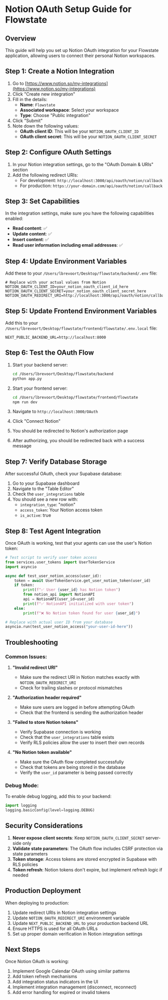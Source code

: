 # Notion OAuth Setup Guide for Flowstate

## Overview
This guide will help you set up Notion OAuth integration for your Flowstate application, allowing users to connect their personal Notion workspaces.

## Step 1: Create a Notion Integration

1. Go to [https://www.notion.so/my-integrations](https://www.notion.so/my-integrations)
2. Click "Create new integration"
3. Fill in the details:
   - **Name**: `Flowstate`
   - **Associated workspace**: Select your workspace
   - **Type**: Choose "Public integration"
4. Click "Submit"
5. Note down the following values:
   - **OAuth client ID**: This will be your `NOTION_OAUTH_CLIENT_ID`
   - **OAuth client secret**: This will be your `NOTION_OAUTH_CLIENT_SECRET`

## Step 2: Configure OAuth Settings

1. In your Notion integration settings, go to the "OAuth Domain & URIs" section
2. Add the following redirect URIs:
   - For development: `http://localhost:3000/api/oauth/notion/callback`
   - For production: `https://your-domain.com/api/oauth/notion/callback`

## Step 3: Set Capabilities

In the integration settings, make sure you have the following capabilities enabled:
- **Read content**: ✅
- **Update content**: ✅
- **Insert content**: ✅
- **Read user information including email addresses**: ✅

## Step 4: Update Environment Variables

Add these to your `/Users/lbrevoort/Desktop/flowstate/backend/.env` file:

```env
# Replace with your actual values from Notion
NOTION_OAUTH_CLIENT_ID=your_notion_oauth_client_id_here
NOTION_OAUTH_CLIENT_SECRET=your_notion_oauth_client_secret_here
NOTION_OAUTH_REDIRECT_URI=http://localhost:3000/api/oauth/notion/callback
```

## Step 5: Update Frontend Environment Variables

Add this to your `/Users/lbrevoort/Desktop/flowstate/frontend/flowstate/.env.local` file:

```env
NEXT_PUBLIC_BACKEND_URL=http://localhost:8000
```

## Step 6: Test the OAuth Flow

1. Start your backend server:
   ```bash
   cd /Users/lbrevoort/Desktop/flowstate/backend
   python app.py
   ```

2. Start your frontend server:
   ```bash
   cd /Users/lbrevoort/Desktop/flowstate/frontend/flowstate
   npm run dev
   ```

3. Navigate to `http://localhost:3000/OAuth`
4. Click "Connect Notion"
5. You should be redirected to Notion's authorization page
6. After authorizing, you should be redirected back with a success message

## Step 7: Verify Database Storage

After successful OAuth, check your Supabase database:

1. Go to your Supabase dashboard
2. Navigate to the "Table Editor"
3. Check the `user_integrations` table
4. You should see a new row with:
   - `integration_type`: "notion"
   - `access_token`: Your Notion access token
   - `is_active`: true

## Step 8: Test Agent Integration

Once OAuth is working, test that your agents can use the user's Notion token:

```python
# Test script to verify user token access
from services.user_tokens import UserTokenService
import asyncio

async def test_user_notion_access(user_id):
    token = await UserTokenService.get_user_notion_token(user_id)
    if token:
        print(f"✅ User {user_id} has Notion token")
        from notion_api import NotionAPI
        api = NotionAPI(user_id=user_id)
        print(f"✅ NotionAPI initialized with user token")
    else:
        print(f"❌ No Notion token found for user {user_id}")

# Replace with actual user ID from your database
asyncio.run(test_user_notion_access("your-user-id-here"))
```

## Troubleshooting

### Common Issues:

1. **"Invalid redirect URI"**
   - Make sure the redirect URI in Notion matches exactly with `NOTION_OAUTH_REDIRECT_URI`
   - Check for trailing slashes or protocol mismatches

2. **"Authorization header required"**
   - Make sure users are logged in before attempting OAuth
   - Check that the frontend is sending the authorization header

3. **"Failed to store Notion tokens"**
   - Verify Supabase connection is working
   - Check that the `user_integrations` table exists
   - Verify RLS policies allow the user to insert their own records

4. **"No Notion token available"**
   - Make sure the OAuth flow completed successfully
   - Check that tokens are being stored in the database
   - Verify the `user_id` parameter is being passed correctly

### Debug Mode:

To enable debug logging, add this to your backend:

```python
import logging
logging.basicConfig(level=logging.DEBUG)
```

## Security Considerations

1. **Never expose client secrets**: Keep `NOTION_OAUTH_CLIENT_SECRET` server-side only
2. **Validate state parameters**: The OAuth flow includes CSRF protection via state parameters
3. **Token storage**: Access tokens are stored encrypted in Supabase with RLS policies
4. **Token refresh**: Notion tokens don't expire, but implement refresh logic if needed

## Production Deployment

When deploying to production:

1. Update redirect URIs in Notion integration settings
2. Update `NOTION_OAUTH_REDIRECT_URI` environment variable
3. Update `NEXT_PUBLIC_BACKEND_URL` to your production backend URL
4. Ensure HTTPS is used for all OAuth URLs
5. Set up proper domain verification in Notion integration settings

## Next Steps

Once Notion OAuth is working:

1. Implement Google Calendar OAuth using similar patterns
2. Add token refresh mechanisms
3. Add integration status indicators in the UI
4. Implement integration management (disconnect, reconnect)
5. Add error handling for expired or invalid tokens
